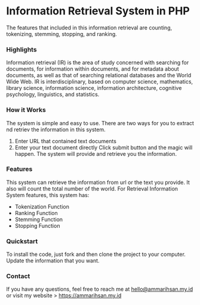 # Information Retrieval System in PHP
The features that included in this information retrieval are counting, tokenizing, stemming, stopping, and ranking.


### Highlights
Information retrieval (IR) is the area of study concerned with searching for documents, for information within documents, and for metadata about documents, as well as that of searching relational databases and the World Wide Web.  IR is interdisciplinary, based on computer science, mathematics, library science, information science, information architecture, cognitive psychology, linguistics, and statistics.


### How it Works
The system is simple and easy to use. There are two ways for you to extract nd retriev the information in this system.
1. Enter URL that contained text documents
2. Enter your text document directly
Click submit button and the magic will happen. The system will provide and retrieve you the information.


### Features
This system can retrieve the information from url or the text you provide. It also will count the total number of the world.
For Retrieval Information System features, this system has:
- Tokenization Function
- Ranking Function
- Stemming Function
- Stopping Function


### Quickstart
To install the code, just fork and then clone the project to your computer.
Update the information that you want.


### Contact 
If you have any questions, feel free to reach me at hello@ammarihsan.my.id or visit my website > https://ammarihsan.my.id
                
